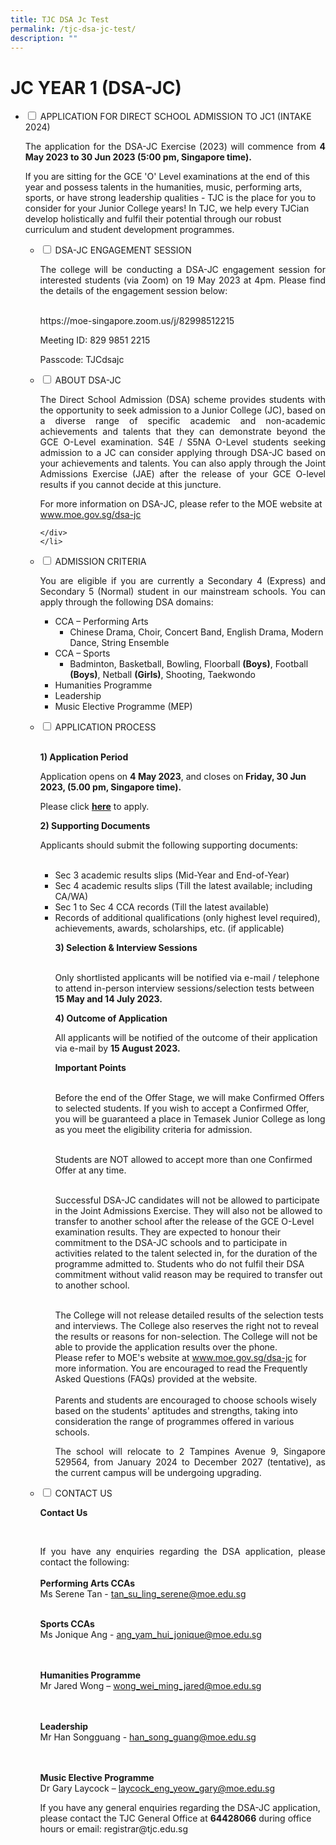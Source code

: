 ```yaml
---
title: TJC DSA Jc Test
permalink: /tjc-dsa-jc-test/
description: ""
---
```

# JC YEAR 1 (DSA-JC)
<ul class="jekyllcodex_accordion">
  <li>
    <input type="checkbox" id="accordion1">
    <label for="accordion1">APPLICATION FOR DIRECT SCHOOL ADMISSION TO JC1 (INTAKE 2024) </label>
  <div>
<p style="text-align: justify;">The application for the DSA-JC Exercise (2023) will commence from <b>4 May 2023 to 30 Jun 2023 (5:00 pm, Singapore time).</b></p>
<p>
If you are sitting for the GCE 'O' Level examinations at the end of this year and possess talents in the humanities, music, performing arts, sports, or have strong leadership qualities - TJC is the place for you to consider for your Junior College years! In TJC, we help every TJCian develop holistically and fulfil their potential through our robust curriculum and student development programmes.</p>
<p></p>
    </div>
	</li> 
<ul class="jekyllcodex_accordion">
  <li>
    <input type="checkbox" id="accordion2">
    <label for="accordion2">DSA-JC ENGAGEMENT SESSION</label>
    <div>
			<p style="text-align: justify;">The college will be conducting a DSA-JC engagement session for interested students (via Zoom) on 19 May 2023 at 4pm. Please find the details of the engagement session below:</p>

<p><br>https://moe-singapore.zoom.us/j/82998512215<br>
</p><p>Meeting ID: 829 9851 2215 </p>
<p>Passcode: TJCdsajc</p>
<p></p>
    </div>
	</li> 
  <li>
    <input type="checkbox" id="accordion3">
    <label for="accordion3">ABOUT DSA-JC</label>
    <div>
			<p style="text-align: justify;">The Direct School Admission (DSA) scheme provides students with the opportunity to seek admission to a Junior College (JC), based on a diverse range of specific academic and non-academic achievements and talents that they can demonstrate beyond the GCE O-Level examination. S4E / S5NA O-Level students seeking admission to a JC can consider applying through DSA-JC based on your achievements and talents. You can also apply through the Joint Admissions Exercise (JAE) after the release of your GCE O-level results if you cannot decide at this juncture.  

For more information on DSA-JC, please refer to the MOE website at www.moe.gov.sg/dsa-jc</p>

    </div>
	</li> 
  <li>
    <input type="checkbox" id="accordion4">
    <label for="accordion4">ADMISSION CRITERIA</label>
    <div>
			<p style="text-align: justify;">You are eligible if you are currently a Secondary 4 (Express) and Secondary 5 (Normal) student in our mainstream schools. You can apply through the following DSA domains:</p>
			<ul>
				<li>	CCA – Performing Arts		
					<ul>
				<li>Chinese Drama, Choir, Concert Band, English Drama, Modern Dance, String Ensemble</li>
					</ul>
				</li>
				<li>CCA – Sports
					<ul>
				<li>Badminton, Basketball, Bowling, Floorball <b>(Boys)</b>, Football <b>(Boys)</b>, Netball <b>(Girls)</b>, Shooting, Taekwondo</li>
					</ul>
				</li>
				<li>Humanities Programme</li>
				<li>Leadership</li>
				<li>Music Elective Programme (MEP)</li>
				<ul>
					</ul>
 </ul></div>
</li> 
  <li>
    <input type="checkbox" id="accordion5">
    <label for="accordion5">APPLICATION PROCESS</label>
<div>				

<br>

<p><b>1) Application Period</b></p>
			
<p>Application opens on <b>4 May 2023</b>, and closes on<b> Friday, 30 Jun 2023, (5.00 pm, Singapore time).</b> </p>

<p style="text-align: justify;">Please click <a href="https://dsa.tjc.edu.sg/"><b>here</b></a> to apply.</p>

<p><b>2) Supporting Documents</b></p>

Applicants should submit the following supporting documents:
				<br><br><ul><li>Sec 3 academic results slips (Mid-Year and End-of-Year)</li>
				<li>Sec 4 academic results slips (Till the latest available; including CA/WA)</li>
				<li>Sec 1 to Sec 4 CCA records (Till the latest available)</li><li>Records of additional qualifications (only highest level required), achievements, awards, scholarships, etc. (if applicable)<br></li>

<p><b>3) Selection &amp; Interview Sessions</b></p>

<br>Only shortlisted applicants will be notified via e-mail / telephone to attend in-person interview sessions/selection tests between <b>15 May and 14 July 2023.</b><br>

<p><b>4) Outcome of Application</b></p>

<p>All applicants will be notified of the outcome of their application via e-mail by <b>15 August 2023.</b></p> 

<p><b>Important Points</b></p>
			
<br>Before the end of the Offer Stage, we will make Confirmed Offers to selected students. If you wish to accept a Confirmed Offer, you will be guaranteed a place in Temasek Junior College as long as you meet the eligibility criteria for admission.<br> 

<br>Students are NOT allowed to accept more than one Confirmed Offer at any time.<br> 

<br>Successful DSA-JC candidates will not be allowed to participate in the Joint Admissions Exercise. They will also not be allowed to transfer to another school after the release of the GCE O-Level examination results. They are expected to honour their commitment to the DSA-JC schools and to participate in activities related to the talent selected in, for the duration of the programme admitted to. Students who do not fulfil their DSA commitment without valid reason may be required to transfer out to another school.<br>

<br>The College will not release detailed results of the selection tests and interviews. The College also reserves the right not to reveal the results or reasons for non-selection. The College will not be able to provide the application results over the phone. 
<br>Please refer to MOE's website at www.moe.gov.sg/dsa-jc for more information. You are encouraged to read the Frequently Asked Questions (FAQs) provided at the website. <br>
<br>Parents and students are encouraged to choose schools wisely based on the students' aptitudes and strengths, taking into consideration the range of programmes offered in various schools.<br> 
 
			
<p></p><p style="text-align: justify;">The school will relocate to 2 Tampines Avenue 9, Singapore 529564, from January 2024 to December 2027 (tentative), as the current campus will be undergoing upgrading.</p>	



</ul></div></li>

 <li>
    <input type="checkbox" id="accordion6">
    <label for="accordion6">CONTACT US</label>
    <div>				
		
<b></b><p style="text-align: justify;"><b>Contact Us</b><br>
		
<br></p><p style="text-align: justify;">If you have any enquiries regarding the DSA application, please contact the following: <br><br>
		<b>Performing Arts CCAs</b> <br>Ms Serene Tan - tan_su_ling_serene@moe.edu.sg<br><br>

<b>Sports CCAs</b> 
<br>Ms Jonique Ang - ang_yam_hui_jonique@moe.edu.sg<br><br>

<br><b>Humanities Programme</b>
<br>Mr Jared Wong – wong_wei_ming_jared@moe.edu.sg<br><br>

<br><b>Leadership</b>
<br>Mr Han Songguang - han_song_guang@moe.edu.sg<br><br>          

<br><b>Music Elective Programme</b>
<br>Dr Gary Laycock – laycock_eng_yeow_gary@moe.edu.sg<br></p>

<p>If you have any general enquiries regarding the DSA-JC application, please contact the TJC General Office at <b>64428066</b> during office hours or email:  registrar@tjc.edu.sg </p>

</div></li></ul></ul>